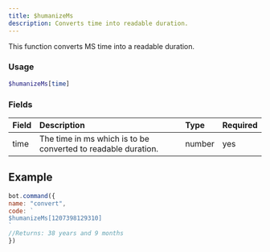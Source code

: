 ```yaml
---
title: $humanizeMs
description: Converts time into readable duration.
---
```


This function converts MS time into a readable duration.

### Usage

```php
$humanizeMs[time]
```

### Fields

| Field | Description | Type | Required |
| :--- | :--- | :--- | :--- |
| time | The time in ms which is to be converted to readable duration. |number|yes|

## Example

```javascript
bot.command({
name: "convert",
code: `
$humanizeMs[1207398129310]
`
//Returns: 38 years and 9 months
})
```


